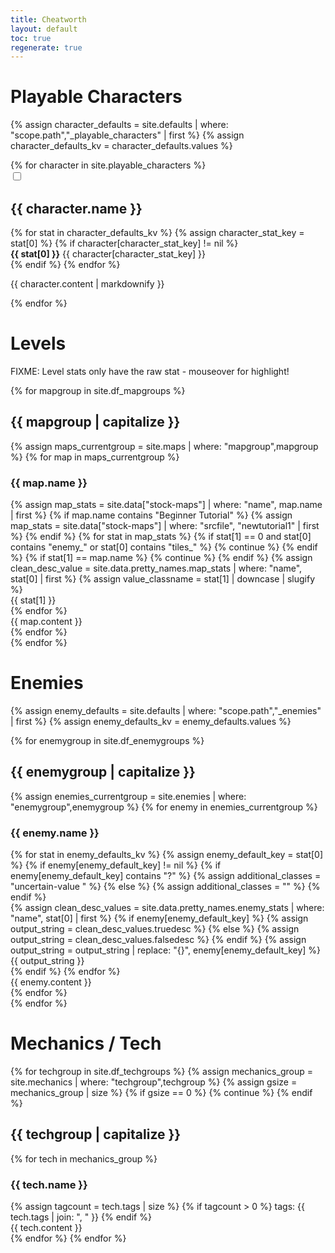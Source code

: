 ```yaml
---
title: Cheatworth
layout: default
toc: true
regenerate: true
---
```


Playable Characters
===

{% assign character_defaults = site.defaults | where: "scope.path","_playable_characters" | first %}
{% assign character_defaults_kv = character_defaults.values %}

<div id="characters">
{% for character in site.playable_characters %}
    <div class="character character-{{ character.name | slugify }}">
        <input type="checkbox" id="toggle-char-{{ character.name | slugify }}" class="unfolder">
        <label for="toggle-char-{{ character.name | slugify }}" class="toggle-label">
            <div class="character-header">
                <div>
                    <h2 id="character-{{ character.name | slugify }}">{{ character.name }}</h2>
                </div>
                <div id="charstats-{{ character.name | slugify }}" class="char-stats stats">
                    {% for stat in character_defaults_kv %}
                        {% assign character_stat_key = stat[0] %}
                        {% if character[character_stat_key] != nil %}
                            <div class="character-stat character-stat-{{ stat[0] }} stat">
                                <b>{{ stat[0] }}</b>
                                {{ character[character_stat_key] }}
                            </div>
                        {% endif %}
                    {% endfor %}
                </div>
            </div>
            <div class="character-content">
                <p>
                    {{ character.content | markdownify }}
                </p>
            </div>
        </label>
    </div>
{% endfor %}
</div>

Levels
===

FIXME: Level stats only have the raw stat - mouseover for highlight!

<div id="maps">
{% for mapgroup in site.df_mapgroups %}
    <div class="maps-{{ mapgroup }}">
        <h2 id="maps-{{ mapgroup | slugify }}">{{ mapgroup | capitalize }}</h2>
        <div class="maps-grouped">
            {% assign maps_currentgroup = site.maps | where: "mapgroup",mapgroup %} 
            {% for map in maps_currentgroup %}
                <div class="map">
                    <h3 id="maps-level-{{ map.name | slugify }}">{{ map.name }}</h3>
                    <div class="map-stats stats">
                        {% assign map_stats = site.data["stock-maps"] | where: "name", map.name | first %}
                        {% if map.name contains "Beginner Tutorial" %}
                            {% assign map_stats = site.data["stock-maps"] | where: "srcfile", "newtutorial1" | first %}
                        {% endif %}
                        {% for stat in map_stats %}
                            {% if stat[1] == 0 and stat[0] contains "enemy_" or stat[0] contains "tiles_" %}
                                {% continue %}
                            {% endif %}
                            {% if stat[1] == map.name %}
                                {% continue %}
                            {% endif %}
                            {% assign clean_desc_value = site.data.pretty_names.map_stats | where: "name", stat[0] | first %}
                            {% assign value_classname = stat[1] | downcase | slugify %}
                            <div class="map-stat stat-{{ stat[0] }} stat-attrib-{{ value_classname }} stat" title="{{ clean_desc_value.longdesc }}">
                                 <span>{{ stat[1] }}</span>
                            </div>
                        {% endfor %}
                    </div>
                    <div class="map-content">
                        {{ map.content }}
                    </div>
                </div>
            {% endfor %}
        </div>
    </div>
{% endfor %}
</div>

Enemies
===

{% assign enemy_defaults = site.defaults | where: "scope.path","_enemies" | first %}
{% assign enemy_defaults_kv = enemy_defaults.values %}

<div id="enemies">
{% for enemygroup in site.df_enemygroups %}
    <div class="enemies-{{ enemygroup }}">
        <h2 id="{{ enemygroup }}-enemies">{{ enemygroup | capitalize }}</h2>
        <div class="enemies-grouped">
            {% assign enemies_currentgroup = site.enemies | where: "enemygroup",enemygroup %}
            {% for enemy in enemies_currentgroup %}
                <div class="enemy">
                    <h3 id="enemy-{{ enemy.name | slugify }}">{{ enemy.name }}</h3>
                    <div class="enemy-stats stats">
                        {% for stat in enemy_defaults_kv %}
                            {% assign enemy_default_key = stat[0] %}
                            {% if enemy[enemy_default_key] != nil %}
                                {% if enemy[enemy_default_key] contains "?" %}
                                    {% assign additional_classes = "uncertain-value " %}
                                {% else %}
                                    {% assign additional_classes = "" %}
                                {% endif %}
                                <div class="enemy-stat stat-{{ stat[0] }} stat {{ additional_classes }}">
                                    {% assign clean_desc_values = site.data.pretty_names.enemy_stats | where: "name", stat[0] | first %}
                                    {% if enemy[enemy_default_key] %}
                                        {% assign output_string = clean_desc_values.truedesc %}
                                    {% else %}
                                        {% assign output_string = clean_desc_values.falsedesc %}
                                    {% endif %}
                                    {% assign output_string = output_string | replace: "{}", enemy[enemy_default_key] %}
                                    {{ output_string }}
                                </div>
                            {% endif %}
                        {% endfor %}
                    </div>
                    <div class="enemy-content">
                        {{ enemy.content }}
                    </div>
                </div>
            {% endfor %}
        </div>
    </div>
{% endfor %}
</div>

Mechanics / Tech
===

<div id="tech">
{% for techgroup in site.df_techgroups %}
    {% assign mechanics_group = site.mechanics | where: "techgroup",techgroup %}
    {% assign gsize = mechanics_group | size %}
    {% if gsize == 0 %}
        {% continue %}
    {% endif %}
    <span><h2 id="{{ techgroup }}-tech">{{ techgroup | capitalize }}</h2></span>
    {% for tech in mechanics_group %}
        <div class="tech-{{ tech.name | slugify }}">
            <div class="tech-header">
                <h3 id="{{ tech.name | slugify }}">{{ tech.name }}</h3>
                {% assign tagcount = tech.tags | size %}
                {% if tagcount > 0 %}
                    <span class="tags">
                        <span class="tagprefix">
                            tags:
                        </span>
                        <span>
                            {{ tech.tags | join: ", " }}
                        </span>
                    </span>
                {% endif %}
            </div>
            <div class="tech-content">{{ tech.content }}</div>
        </div>
    {% endfor %}
{% endfor %}
</div>

